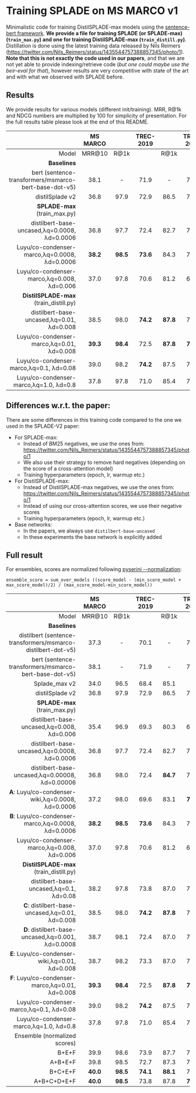 # Training SPLADE on MS MARCO v1

Minimalistic code for training DistilSPLADE-max models using the [sentence-bert framework](https://github.com/UKPLab/sentence-transformers/). **We provide a file for training SPLADE (or SPLADE-max) (`train_max.py`) and one for training DistilSPLADE-max (`train_distill.py`)**. Distillation is done using the latest training data released by Nils Reimers (https://twitter.com/Nils_Reimers/status/1435544757388857345/photo/1). **Note that this is not exactly the code used in our papers**, and that we are not yet able to provide indexing/retrieve code (*but one could maybe use the beir-eval for that*), however results are very competitive with state of the art and with what we observed with SPLADE before.

## Results

We provide results for various models (different init/training). MRR, R@1k and NDCG numbers are multiplied by 100 for simplicity of presentation. For the full results table please look at the end of this README.

|                                                              | MS MARCO |       | TREC-2019 |       | TREC-2020 |       |BEIR     |       |
|-------------------------------------------------------------:|:-------:|:-----:|:---------:|:-----:|:---------:|:-----:|:-------:|:-----:|
|                                                        Model |  MRR@10 |  R@1k |           |  R@1k |           |  R@1k | NDCG@10 |FLOPS  |
|                                                    **Baselines** |         |       |           |       |           |       |         |       |
|        bert (sentence-transformers/msmarco-bert-base-dot-v5) |   38.1  |  -  |    71.9   |  -  |    72.3   |  -  | -     | N/A   |
|        distilSplade v2                                       |   36.8  |  97.9 |    72.9   |  86.5 |    71.0   |  83.4 | 50.6    | 3.82  |
|                              **SPLADE-max** (train_max.py)       |         |       |           |       |           |       |         |       |
|          distilbert-base-uncased,λq=0.0008, λd=0.0006        |   36.8  |  97.7 |    72.4               |  82.7     |    70.6   |  78.1 |  -       | 1.14  |
|              Luyu/co-condenser-marco,λq=0.0008, λd=0.0006    |   **38.2**  |  **98.5** |    **73.6**   |  84.3     |  72.4     |  78.7 |  -       | 1.48  |
|                 Luyu/co-condenser-marco,λq=0.008, λd=0.006   |   37.0  |  97.8 |  70.6     |  81.2 |  69.3     | 76.1  |  -       |  0.33 |
|                              **DistilSPLADE-max** (train_distill.py) |         |       |           |       |           |       |         |       |
|          distilbert-base-uncased,λq=0.01, λd=0.008           |   38.5  |  98.0 |    **74.2**   |  **87.8** |    71.9   |  82.6 | 50.1    | 3.85  |
|              Luyu/co-condenser-marco,λq=0.01, λd=0.008       |   **39.3**  |  **98.4** |    72.5   |  **87.8** |    **73.0**   |  **83.5** | **51.0**    | 5.35  |
|                    Luyu/co-condenser-marco,λq=0.1, λd=0.08   |   39.0  |  98.2 | **74.2**  |  87.5 |    71.8   |  83.3 |  -    | 1.96  |
|                    Luyu/co-condenser-marco,λq=1.0, λd=0.8    |   37.8  |  97.8 |    71.0   |  85.4 |    70.0   |  80.4 |  -    | 0.42  |

## Differences w.r.t. the paper:

There are some differences in this training code compared to the one we used in the SPLADE-V2 paper:

* For SPLADE-max: 
    * Instead of BM25 negatives, we use the ones from: https://twitter.com/Nils_Reimers/status/1435544757388857345/photo/1
    * We also use their strategy to remove hard negatives (depending on the score of a cross-attention model)
    * Training hyperparameters (epoch, lr, warmup etc.)
* For DistilSPLADE-max:
    * Instead of DistilSPLADE-max negatives, we use the ones from: https://twitter.com/Nils_Reimers/status/1435544757388857345/photo/1
    * Instead of using our cross-attention scores, we use their negative scores
    * Training hyperparameters (epoch, lr, warmup etc.)
* Base networks:
    * In the papers, we always use `distilbert-base-uncased`
    * In these experiments the base network is explicitly added

## Full result

For ensembles, scores are normalized following [pyserini --normalization](https://github.com/castorini/pyserini/blob/104e70e7c61b38d3d5a3d9d6c82f81f0c8aa193c/pyserini/hsearch/_hybrid.py#L75):

` ensemble_score = sum_over_models ((score_model - (min_score_model + max_score_model)/2) / (max_score_model-min_score_model)) `

|                                                              | MS MARCO |       | TREC-2019 |       | TREC-2020 |       |BEIR     |       |
|-------------------------------------------------------------:|:-------:|:-----:|:---------:|:-----:|:---------:|:-----:|:-------:|:-----:|
|                                                        Model |  MRR@10 |  R@1k |           |  R@1k |           |  R@1k | NDCG@10 |FLOPS  |
|                                                    **Baselines** |         |       |           |       |           |       |         |       |
| distilbert (sentence-transformers/msmarco-distilbert-dot-v5) |   37.3  |  -  |    70.1   |  -  |    71.1   |  -  |         |       |
|        bert (sentence-transformers/msmarco-bert-base-dot-v5) |   38.1  |  -  |    71.9   |  -  |    72.3   |  -  |         |       |
|        Splade_max v2                                         |   34.0  |  96.5 |    68.4   |  85.1 |    -    |  -  | 46.4    | 1.32  |
|        distilSplade v2                                       |   36.8  |  97.9 |    72.9   |  86.5 |    71.0   |  83.4 | 50.6    | 3.82  |
|                              **SPLADE-max** (train_max.py)       |         |       |           |       |           |       |         |       |
|          distilbert-base-uncased,λq=0.008, λd=0.006          |   35.4  |  96.9 |    69.3               |  80.3     |    67.8   |  77.1 |         | 0.32  |
|          distilbert-base-uncased,λq=0.0008, λd=0.0006        |   36.8  |  97.7 |    72.4               |  82.7     |    70.6   |  78.1 |         | 1.14  |
|          distilbert-base-uncased,λq=0.00008, λd=0.00006      |   36.8  |  98.0 |    72.4               |  **84.7** |    72.0   |  **79.1** | 49.1    | 3.39  |
|      **A**:   Luyu/co-condenser-wiki,λq=0.0008, λd=0.0006    |   37.2  |  98.0 |    69.6               |  83.1     |    **72.8**   |  79.0 |         | 1.26  |
|      **B**:  Luyu/co-condenser-marco,λq=0.0008, λd=0.0006    |   **38.2**  |  **98.5** |    **73.6**   |  84.3     |  72.4     |  78.7 |         | 1.48  |
|                 Luyu/co-condenser-marco,λq=0.008, λd=0.006   |   37.0  |  97.8 |  70.6     |  81.2 |  69.3     | 76.1  |         |  0.33 |
|                              **DistilSPLADE-max** (train_distill.py) |         |       |           |       |           |       |         |       |
|          distilbert-base-uncased,λq=0.1, λd=0.08             |   38.2  |  97.8 |    73.8   |  87.0 |    71.5   |  82.6 |         | 1.95  |
|      **C**: distilbert-base-uncased,λq=0.01, λd=0.008        |   38.5  |  98.0 |    **74.2**   |  **87.8** |    71.9   |  82.6 | 50.1    | 3.85  |
|      **D**: distilbert-base-uncased,λq=0.001, λd=0.0008      |   38.7  |  98.1 |    72.4   |  87.0 |    71.7   |  83.4 |         | 7.81  |
|      **E**:   Luyu/co-condenser-wiki,λq=0.01, λd=0.008       |   38.7  |  98.2 |    73.3   |  87.0 |    72.4   |  83.0 |         | 4.57  |
|      **F**:  Luyu/co-condenser-marco,λq=0.01, λd=0.008       |   **39.3**  |  **98.4** |    72.5   |  **87.8** |    **73.0**   |  **83.5** | **51.0**    | 5.35  |
|                    Luyu/co-condenser-marco,λq=0.1, λd=0.08   |   39.0  |  98.2 | **74.2**  |  87.5 |    71.8   |  83.3 |         | 1.96  |
|                    Luyu/co-condenser-marco,λq=1.0, λd=0.8    |   37.8  |  97.8 |    71.0   |  85.4 |    70.0   |  80.4 |         | 0.42  |
|                              Ensemble (normalized scores)    |         |       |           |       |           |       |         |       |
|                              B+E+F                           |   39.9  |  98.6 |    73.9   |  87.7 |    73.9   |  83.3 |         | 11.40 |
|                              A+B+E+F                         |   39.8  |  98.5 |    72.7   |  87.3 |    73.7   |  83.4 |         | 12.66 |
|                              B+C+E+F                         |   **40.0**  |  **98.5** |    **74.1**   |  **88.1** |    73.3   |  83.5 |         | 15.25 |
|                              A+B+C+D+E+F                     |   **40.0**  |  **98.5** |    73.8   |  87.8 |    **73.9**   |  **84.0** |         | 24.32 |
